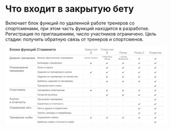 # Что входит в закрытую бету


Включает блок функций по удаленной работе тренеров со спортсменами, при этом часть функций находится в разработке. Регистрация по приглашениям, число участников ограничено. Цель стадии: получить обратную связь от тренеров и спортсменов.

<img src="/ru/assets/Staminity_functions_stages.png" />

